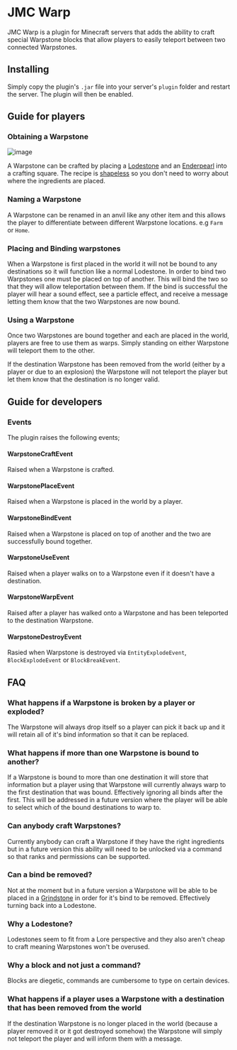 # JMC Warp
JMC Warp is a plugin for Minecraft servers that adds the ability to craft special Warpstone blocks that allow players to easily teleport between two connected Warpstones.

## Installing
Simply copy the plugin's `.jar` file into your server's `plugin` folder and restart the server. The plugin will then be enabled.

## Guide for players

### Obtaining a Warpstone
![image](https://github.com/AdamJamesNaylor/jmc-warp/assets/1583720/8849d82f-2bf4-445f-a0bd-872064a2c352)

A Warpstone can be crafted by placing a [Lodestone](https://minecraft.fandom.com/wiki/Lodestone) and an [Enderpearl](https://minecraft.fandom.com/wiki/Ender_Pearl) into a crafting square. The recipe is [shapeless](https://minecraft.wiki/w/Crafting#Basic_crafting) so you don't need to worry about where the ingredients are placed.

### Naming a Warpstone
A Warpstone can be renamed in an anvil like any other item and this allows the player to differentiate between different Warpstone locations. e.g `Farm` or `Home`.

### Placing and Binding warpstones
When a Warpstone is first placed in the world it will not be bound to any destinations so it will function like a normal Lodestone. In order to bind two Warpstones one must be placed on top of another. This will bind the two so that they will allow teleportation between them. If the bind is successful the player will hear a sound effect, see a particle effect, and receive a message letting them know that the two Warpstones are now bound.

### Using a Warpstone
Once two Warpstones are bound together and each are placed in the world, players are free to use them as warps. Simply standing on either Warpstone will teleport them to the other.

If the destination Warpstone has been removed from the world (either by a player or due to an explosion) the Warpstone will not teleport the player but let them know that the destination is no longer valid.

## Guide for developers

### Events
The plugin raises the following events;
#### WarpstoneCraftEvent
Raised when a Warpstone is crafted.
#### WarpstonePlaceEvent
Raised when a Warpstone is placed in the world by a player.
#### WarpstoneBindEvent
Raised when a Warpstone is placed on top of another and the two are successfully bound together.
#### WarpstoneUseEvent
Raised when a player walks on to a Warpstone even if it doesn't have a destination.
#### WarpstoneWarpEvent
Raised after a player has walked onto a Warpstone and has been teleported to the destination Warpstone.
#### WarpstoneDestroyEvent
Rasied when Warpstone is destroyed via `EntityExplodeEvent`, `BlockExplodeEvent` or `BlockBreakEvent`.

## FAQ

### What happens if a Warpstone is broken by a player or exploded?
The Warpstone will always drop itself so a player can pick it back up and it will retain all of it's bind information so that it can be replaced.

### What happens if more than one Warpstone is bound to another?
If a Warpstone is bound to more than one destination it will store that information but a player using that Warpstone will currently always warp to the first destination that was bound. Effectively ignoring all binds after the first. This will be addressed in a future version where the player will be able to select which of the bound destinations to warp to.

### Can anybody craft Warpstones?
Currently anybody can craft a Warpstone if they have the right ingredients but in a future version this ability will need to be unlocked via a command so that ranks and permissions can be supported.

### Can a bind be removed?
Not at the moment but in a future version a Warpstone will be able to be placed in a [Grindstone](https://minecraft.fandom.com/wiki/Grindstone) in order for it's bind to be removed. Effectively turning back into a Lodestone.

### Why a Lodestone?
Lodestones seem to fit from a Lore perspective and they also aren't cheap to craft meaning Warpstones won't be overused.

### Why a block and not just a command?
Blocks are diegetic, commands are cumbersome to type on certain devices.

### What happens if a player uses a Warpstone with a destination that has been removed from the world
If the destination Warpstone is no longer placed in the world (because a player removed it or it got destroyed somehow) the Warpstone will simply not teleport the player and will inform them with a message.


